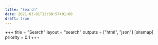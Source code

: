 ```yaml
---
title: "Search"
date: 2021-03-01T13:58:57+01:00
draft: true
---
```


+++
title = "Search"
layout = "search"
outputs = ["html", "json"]
[sitemap]
  priority = 0.1
+++
